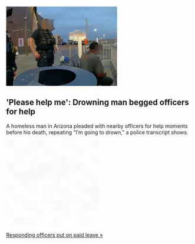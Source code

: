 
!['Please help me': Drowning man begged officers for help](./20220607055903.png)
## 'Please help me': Drowning man begged officers for help

A homeless man in Arizona pleaded with nearby officers for help moments before his death, repeating "I’m going to drown," a police transcript shows.

![pic](../square_bg.png)

[Responding officers put on paid leave »](https://www.yahoo.com/news/please-help-police-transcript-shows-234559866.html)
